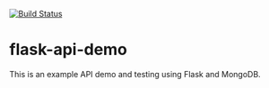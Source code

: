 [![Build Status](https://travis-ci.com/tm-sol/flask-api-demo.svg?branch=master)](https://travis-ci.com/tm-sol/flask-api-demo)

# flask-api-demo
This is an example API demo and testing using Flask and MongoDB.
